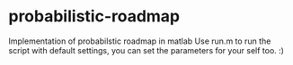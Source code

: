 # probabilistic-roadmap
Implementation of probabilstic roadmap in matlab 
Use run.m to run the script with default settings, you can set the parameters for your self too. :)
